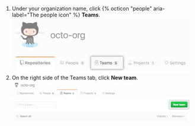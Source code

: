 1. Under your organization name, click {% octicon "people" aria-label="The people icon" %} **Teams**.
![Teams tab](/assets/images/help/organizations/organization-teams-tab.png)
1. On the right side of the Teams tab, click **New team**.
![New team button](/assets/images/help/teams/new-team-button.png)
